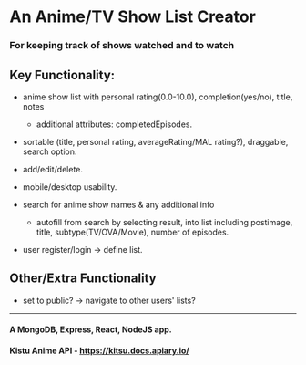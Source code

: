 # An Anime/TV Show List Creator
### For keeping track of shows watched and to watch

## Key Functionality:

- anime show list with personal rating(0.0-10.0), completion(yes/no), title, notes
    - additional attributes: completedEpisodes.
- sortable (title, personal rating, averageRating/MAL rating?), draggable, search option.
- add/edit/delete.
- mobile/desktop usability.
- search for anime show names & any additional info
    - autofill from search by selecting result, into list including postimage, title, subtype(TV/OVA/Movie), number of episodes.

- user register/login -> define list. 

## Other/Extra Functionality

- set to public? -> navigate to other users' lists?


***
#### A MongoDB, Express, React, NodeJS app.
#### Kistu Anime API - https://kitsu.docs.apiary.io/